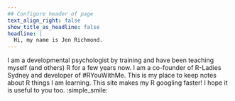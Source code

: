 ```yaml
---
## Configure header of page
text_align_right: false
show_title_as_headline: false
headline: |
  Hi, my name is Jen Richmond. 
---
```


<!-- this is a subheadline -->
I am a developmental psychologist by training and have been teaching myself (and others) R for a few years now. I am a co-founder of R-Ladies Sydney and developer of #RYouWithMe. This is my place to keep notes about R things I am learning. This site makes my R googling faster! I hope it is useful to you too. :simple_smile:

